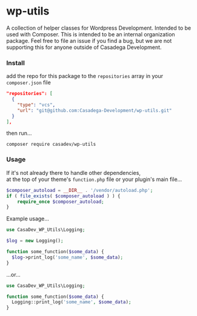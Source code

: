 # wp-utils
A collection of helper classes for Wordpress Development.  Intended to be used with Composer.
This is intended to be an internal organization package.  Feel free to file an issue
if you find a bug, but we are not supporting this for anyone outside of Casadega Development.

### Install
add the repo for this package to the `repositories` array in your `composer.json` file

```json
"repositories": [
  {
    "type": "vcs",
    "url": "git@github.com:Casadega-Development/wp-utils.git"
  }
],
```
then run...

`composer require casadev/wp-utils`

### Usage
If it's not already there to handle other dependencies,  
at the top of your theme's `function.php` file or your plugin's main file...

```php
$composer_autoload = __DIR__ . '/vendor/autoload.php';
if ( file_exists( $composer_autoload ) ) {
	require_once $composer_autoload;
}
```

Example usage...

```php
use CasaDev_WP_Utils\Logging;

$log = new Logging();

function some_function($some_data) {
  $log->print_log('some_name', $some_data);
}
```

...or...


```php
use CasaDev_WP_Utils\Logging;

function some_function($some_data) {
  Logging::print_log('some_name', $some_data);
}
```
